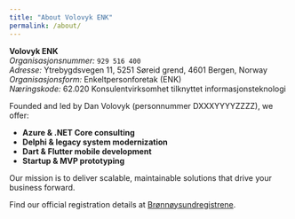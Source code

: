```yaml
---
title: "About Volovyk ENK"
permalink: /about/
---
```

**Volovyk ENK**<br>
_Organisasjonsnummer:_ `929 516 400`<br>
_Adresse:_ Ytrebygdsvegen 11, 5251 Søreid grend, 4601 Bergen, Norway<br>
_Organisasjonsform:_ Enkeltpersonforetak (ENK)<br>
_Næringskode:_ 62.020 Konsulentvirksomhet tilknyttet informasjonsteknologi<br>

Founded and led by Dan Volovyk (personnummer DXXXYYYYZZZZ), we offer:

- **Azure & .NET Core consulting**
- **Delphi & legacy system modernization**
- **Dart & Flutter mobile development**
- **Startup & MVP prototyping**

Our mission is to deliver scalable, maintainable solutions that drive your business forward.

Find our official registration details at [Brønnøysundregistrene](https://w2.brreg.no/enhet/sok/detalj.jsp?orgnr=929516400).
